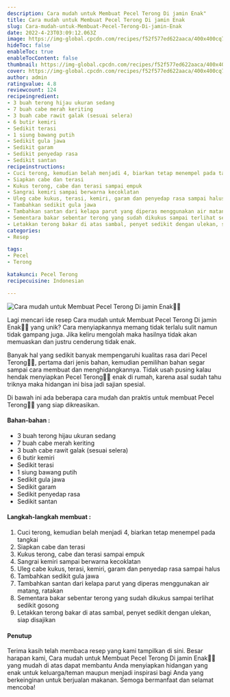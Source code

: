 ```yaml
---
description: Cara mudah untuk Membuat Pecel Terong Di jamin Enak"
title: Cara mudah untuk Membuat Pecel Terong Di jamin Enak
slug: Cara-mudah-untuk-Membuat-Pecel-Terong-Di-jamin-Enak
date: 2022-4-23T03:09:12.063Z
image: https://img-global.cpcdn.com/recipes/f52f577ed622aaca/400x400cq70/photo.jpg
hideToc: false
enableToc: true
enableTocContent: false
thumbnail: https://img-global.cpcdn.com/recipes/f52f577ed622aaca/400x400cq70/photo.jpg
cover: https://img-global.cpcdn.com/recipes/f52f577ed622aaca/400x400cq70/photo.jpg
author: admin
ratingvalue: 4.8
reviewcount: 124
recipeingredient:
- 3 buah terong hijau ukuran sedang
- 7 buah cabe merah keriting
- 3 buah cabe rawit galak (sesuai selera)
- 6 butir kemiri
- Sedikit terasi
- 1 siung bawang putih
- Sedikit gula jawa
- Sedikit garam
- Sedikit penyedap rasa
- Sedikit santan
recipeinstructions:
- Cuci terong, kemudian belah menjadi 4, biarkan tetap menempel pada tangkai
- Siapkan cabe dan terasi
- Kukus terong, cabe dan terasi sampai empuk
- Sangrai kemiri sampai berwarna kecoklatan
- Uleg cabe kukus, terasi, kemiri, garam dan penyedap rasa sampai halus
- Tambahkan sedikit gula jawa
- Tambahkan santan dari kelapa parut yang diperas menggunakan air matang, ratakan
- Sementara bakar sebentar terong yang sudah dikukus sampai terlihat sedikit gosong
- Letakkan terong bakar di atas sambal, penyet sedikit dengan ulekan, siap disajikan
categories:
- Resep

tags:
- Pecel
- Terong

katakunci: Pecel Terong
recipecuisine: Indonesian

---
```


![Cara mudah untuk Membuat Pecel Terong Di jamin Enak👩‍🍳](https://img-global.cpcdn.com/recipes/f52f577ed622aaca/400x400cq70/photo.jpg)

Lagi mencari ide resep Cara mudah untuk Membuat Pecel Terong Di jamin Enak👩‍🍳 yang unik? Cara menyiapkannya memang tidak terlalu sulit namun tidak gampang juga. Jika keliru mengolah maka hasilnya tidak akan memuaskan dan justru cenderung tidak enak.

Banyak hal yang sedikit banyak mempengaruhi kualitas rasa dari Pecel Terong👩‍🍳, pertama dari jenis bahan, kemudian pemilihan bahan segar sampai cara membuat dan menghidangkannya. Tidak usah pusing kalau hendak menyiapkan Pecel Terong👩‍🍳 enak di rumah, karena asal sudah tahu triknya maka hidangan ini bisa jadi sajian spesial.

Di bawah ini ada beberapa cara mudah dan praktis untuk membuat Pecel Terong👩‍🍳 yang siap dikreasikan.

<!--inarticleads1-->

#### Bahan-bahan :

- 3 buah terong hijau ukuran sedang
- 7 buah cabe merah keriting
- 3 buah cabe rawit galak (sesuai selera)
- 6 butir kemiri
- Sedikit terasi
- 1 siung bawang putih
- Sedikit gula jawa
- Sedikit garam
- Sedikit penyedap rasa
- Sedikit santan

<!--inarticleads2-->

#### Langkah-langkah membuat :

1. Cuci terong, kemudian belah menjadi 4, biarkan tetap menempel pada tangkai
1. Siapkan cabe dan terasi
1. Kukus terong, cabe dan terasi sampai empuk
1. Sangrai kemiri sampai berwarna kecoklatan
1. Uleg cabe kukus, terasi, kemiri, garam dan penyedap rasa sampai halus
1. Tambahkan sedikit gula jawa
1. Tambahkan santan dari kelapa parut yang diperas menggunakan air matang, ratakan
1. Sementara bakar sebentar terong yang sudah dikukus sampai terlihat sedikit gosong
1. Letakkan terong bakar di atas sambal, penyet sedikit dengan ulekan, siap disajikan

#### Penutup

Terima kasih telah membaca resep yang kami tampilkan di sini. Besar harapan kami, Cara mudah untuk Membuat Pecel Terong Di jamin Enak👩‍🍳 yang mudah di atas dapat membantu Anda menyiapkan hidangan yang enak untuk keluarga/teman maupun menjadi inspirasi bagi Anda yang berkeinginan untuk berjualan makanan. Semoga bermanfaat dan selamat mencoba!